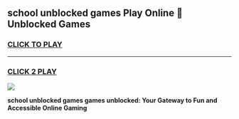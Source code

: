 
## school unblocked games Play Online 👋 Unblocked Games
<h3>
<a href="https://news.freeplayer.one?title=school_unblocked_games&ref=17GH">CLICK TO PLAY</a></h3>
<hr>

<h3>
<a href="https://news.freeplayer.one?title=school_unblocked_games&ref=17GH">CLICK 2 PLAY</a>
  
</h3>

<a href="https://news.freeplayer.one?title=school_unblocked_games&ref=17GH/"><img src="https://clearcache.store/games.png"></a>


**school unblocked games games unblocked: Your Gateway to Fun and Accessible Online Gaming**
